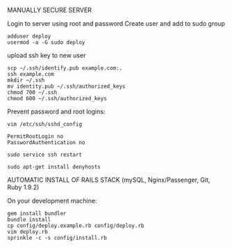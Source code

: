 MANUALLY SECURE SERVER

Login to server using root and password
Create user and add to sudo group

```shell
adduser deploy
usermod -a -G sudo deploy
```

upload ssh key to new user

```
scp ~/.ssh/identify.pub example.com:.
ssh example.com
mkdir ~/.ssh
mv identity.pub ~/.ssh/authorized_keys
chmod 700 ~/.ssh
chmod 600 ~/.ssh/authorized_keys
```

Prevent password and root logins:

```
vim /etc/ssh/sshd_config
```

  ```
  PermitRootLogin no 
  PasswordAuthentication no
  ```

```
sudo service ssh restart
```

```
sudo apt-get install denyhosts 
```

AUTOMATIC INSTALL OF RAILS STACK (mySQL, Nginx/Passenger, Git, Ruby 1.9.2)

On your development machine:

```
gem install bundler
bundle install
cp config/deploy.example.rb config/deploy.rb
vim deploy.rb
sprinkle -c -s config/install.rb
```



